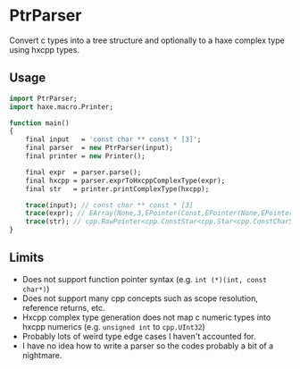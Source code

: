 # PtrParser

Convert c types into a tree structure and optionally to a haxe complex type using hxcpp types.

## Usage

```haxe
import PtrParser;
import haxe.macro.Printer;

function main()
{
    final input   = 'const char ** const * [3]';
    final parser  = new PtrParser(input);
    final printer = new Printer();

    final expr  = parser.parse();
    final hxcpp = parser.exprToHxcppComplexType(expr);
    final str   = printer.printComplexType(hxcpp);

    trace(input); // const char ** const * [3]
    trace(expr); // EArray(None,3,EPointer(Const,EPointer(None,EPointer(None,EType(Const,None,char)))))
    trace(str); // cpp.RawPointer<cpp.ConstStar<cpp.Star<cpp.ConstCharStar>>>
}
```

## Limits

- Does not support function pointer syntax (e.g. `int (*)(int, const char*)`)
- Does not support many cpp concepts such as scope resolution, reference returns, etc.
- Hxcpp complex type generation does not map c numeric types into hxcpp numerics (e.g. `unsigned int` to `cpp.UInt32`)
- Probably lots of weird type edge cases I haven't accounted for.
- I have no idea how to write a parser so the codes probably a bit of a nightmare.